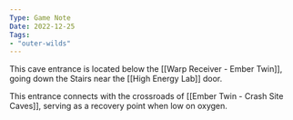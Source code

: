 ```yaml
---
Type: Game Note
Date: 2022-12-25
Tags:
- "outer-wilds"
---
```

This cave entrance is located below the [[Warp Receiver - Ember Twin]], going down the Stairs near the [[High Energy Lab]] door.

This entrance connects with the crossroads of [[Ember Twin - Crash Site Caves]], serving as a recovery point when low on oxygen.


